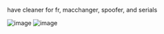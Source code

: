 have cleaner for fr, macchanger, spoofer, and serials                                                                                                                                                                            













![image](https://github.com/user-attachments/assets/bf336d19-52f0-4d99-8a77-fa82dc4dd4fd) ![image](https://github.com/user-attachments/assets/db35b044-0095-4973-b5ea-99586ea2fce6)

